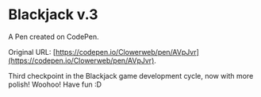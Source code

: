 # Blackjack v.3

A Pen created on CodePen.

Original URL: [https://codepen.io/Clowerweb/pen/AVpJvr](https://codepen.io/Clowerweb/pen/AVpJvr).

Third checkpoint in the Blackjack game development cycle, now with more polish! Woohoo! Have fun :D